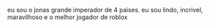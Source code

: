 eu sou o jonas grande imperador de 4 paises. eu sou lindo, incrivel, maravilhoso e o melhor jogador de roblox
